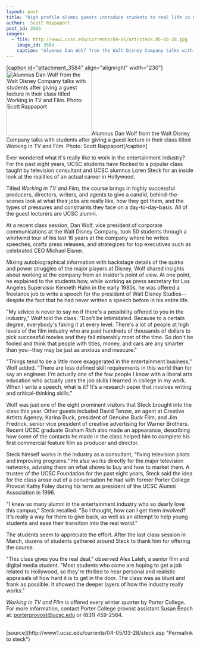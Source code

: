 ```yaml
---
layout: post
title: "High profile alumni guests introduce students to real life in Hollywood"
author:  Scott Rappaport
post_id: 3585
images:
  - file: http://www1.ucsc.edu/currents/04-05/art/steck.05-03-28.jpg
    image_id: 3584
    caption: "Alumnus Dan Wolf from the Walt Disney Company talks with students after giving a guest lecture in their class titled Working in TV and Film. Photo: Scott Rappaport"
---
```


[caption id="attachment_3584" align="alignright" width="230"]<a href="http://localhost/mysite/wp-content/uploads/2005/03/steck.05-03-28.jpg"><img class="size-full wp-image-3584" src="http://localhost/mysite/wp-content/uploads/2005/03/steck.05-03-28.jpg" alt="Alumnus Dan Wolf from the Walt Disney Company talks with students after giving a guest lecture in their class titled Working in TV and Film. Photo: Scott Rappaport" width="230" height="173" /></a>Alumnus Dan Wolf from the Walt Disney Company talks with students after giving a guest lecture in their class titled Working in TV and Film. Photo: Scott Rappaport[/caption]
<a name="content" id="content"></a>
<p>
  Ever wondered what it's really like to work in the entertainment industry? For the past eight years, UCSC students have flocked to a popular class taught by television consultant and UCSC alumnus Loren Steck for an inside look at the realities of an actual career in Hollywood.
</p>
<p>
  Titled <i>Working in TV and Film,</i> the course brings in highly successful producers, directors, writers, and agents to give a candid, behind-the-scenes look at what their jobs are really like, how they got them, and the types of pressures and constraints they face on a day-to-day-basis. All of the guest lecturers are UCSC alumni.<br>
</p>
<p>
  At a recent class session, Dan Wolf, vice president of corporate communications at the Walt Disney Company, took 50 students through a whirlwind tour of his last 16 years at the company where he writes speeches, crafts press releases, and strategizes for top executives such as celebrated CEO Michael Eisner.<br>
</p>
<p>
  Mixing autobiographical information with backstage details of the quirks and power struggles of the major players at Disney, Wolf shared insights about working at the company from an insider's point of view. At one point, he explained to the students how, while working as press secretary for Los Angeles Supervisor Kenneth Hahn in the early 1980s, he was offered a freelance job to write a speech for the president of Walt Disney Studios--despite the fact that he had never written a speech before in his entire life.<br>
</p>
<p>
  "My advice is never to say no if there's a possibility offered to you in the industry," Wolf told the class. "Don't be intimidated. Because to a certain degree, everybody's faking it at every level. There's a lot of people at high levels of the film industry who are paid hundreds of thousands of dollars to pick successful movies and they fail miserably most of the time. So don't be fooled and think that people with titles, money, and cars are any smarter than you--they may be just as anxious and insecure."<br>
</p>
<p>
  "Things tend to be a little more exaggerated in the entertainment business," Wolf added. "There are less defined skill requirements in this world than for say an engineer. I'm actually one of the few people I know with a liberal arts education who actually uses the job skills I learned in college in my work. When I write a speech, what is it? It's a research paper that involves writing and critical-thinking skills."<br>
</p>
<p>
  Wolf was just one of the eight prominent visitors that Steck brought into the class this year. Other guests included David Tenzer, an agent at Creative Artists Agency; Karina Buck, president of Genuine Buck Film; and Jim Fredrick, senior vice president of creative advertising for Warner Brothers. Recent UCSC graduate Graham Rich also made an appearance, describing how some of the contacts he made in the class helped him to complete his first commercial feature film as producer and director.<br>
</p>
<p>
  Steck himself works in the industry as a consultant, "fixing television pilots and improving programs." He also works directly for the major television networks, advising them on what shows to buy and how to market them. A trustee of the UCSC Foundation for the past eight years, Steck said the idea for the class arose out of a conversation he had with former Porter College Provost Kathy Foley during his term as president of the UCSC Alumni Association in 1996.<br>
</p>
<p>
  "I knew so many alumni in the entertainment industry who so dearly love this campus," Steck recalled. "So I thought, how can I get them involved? It's really a way for them to give back, as well as an attempt to help young students and ease their transition into the real world."<br>
</p>
<p>
  The students seem to appreciate the effort. After the last class session in March, dozens of students gathered around Steck to thank him for offering the course.
</p>
<p>
  "This class gives you the real deal," observed Alex Laleh, a senior film and digital media student. "Most students who come are hoping to get a job related to Hollywood, so they're thrilled to hear personal and realistic appraisals of how hard it is to get in the door. The class was as blunt and frank as possible. It showed the deeper layers of how the industry really works."<br>
</p>
<p>
  <i>Working in TV and Film</i> is offered every winter quarter by Porter College. For more information, contact Porter College provost assistant Susan Beach at: <a href="mailto:porterprovost@ucsc.edu">porterprovost@ucsc.edu</a> or (831) 459-2564.<br>
  <br>
</p>
[source](http://www1.ucsc.edu/currents/04-05/03-28/steck.asp "Permalink to steck")
